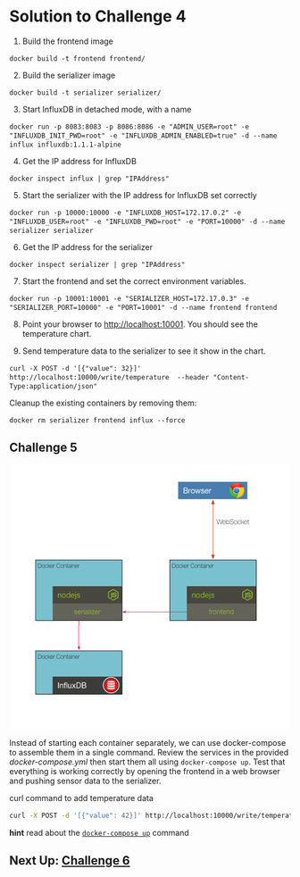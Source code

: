# Solution to Challenge 4

1. Build the frontend image
```
docker build -t frontend frontend/
```

2. Build the serializer image
```
docker build -t serializer serializer/
```

3. Start InfluxDB in detached mode, with a name
```
docker run -p 8083:8083 -p 8086:8086 -e "ADMIN_USER=root" -e "INFLUXDB_INIT_PWD=root" -e "INFLUXDB_ADMIN_ENABLED=true" -d --name influx influxdb:1.1.1-alpine
```

4. Get the IP address for InfluxDB
```
docker inspect influx | grep "IPAddress"
```

5. Start the serializer with the IP address for InfluxDB set correctly
```
docker run -p 10000:10000 -e "INFLUXDB_HOST=172.17.0.2" -e "INFLUXDB_USER=root" -e "INFLUXDB_PWD=root" -e "PORT=10000" -d --name serializer serializer
```

6. Get the IP address for the serializer
```
docker inspect serializer | grep "IPAddress"
```

7. Start the frontend and set the correct environment variables.
```
docker run -p 10001:10001 -e "SERIALIZER_HOST=172.17.0.3" -e "SERIALIZER_PORT=10000" -e "PORT=10001" -d --name frontend frontend
```

8. Point your browser to [http://localhost:10001](). You should see the temperature chart.

9. Send temperature data to the serializer to see it show in the chart.
```
curl -X POST -d '[{"value": 32}]' http://localhost:10000/write/temperature  --header "Content-Type:application/json"
```

Cleanup the existing containers by removing them:
```
docker rm serializer frontend influx --force
```

## Challenge 5

![image](../images/challenge5.png)

Instead of starting each container separately, we can use docker-compose to assemble them in a single command. Review the services in the provided _docker-compose.yml_ then start them all using `docker-compose up`. Test that everything is working correctly by opening the frontend in a web browser and pushing sensor data to the serializer.

curl command to add temperature data
```sh
curl -X POST -d '[{"value": 42}]' http://localhost:10000/write/temperature  --header "Content-Type:application/json"
```

__hint__ read about the [`docker-compose up`](https://docs.docker.com/compose/reference/up/) command


## Next Up: [Challenge 6](../challenge6/README.md)
